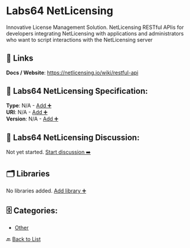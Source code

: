 # Labs64 NetLicensing

Innovative License Management Solution. NetLicensing RESTful APIis for developers integrating NetLicensing with applications and administrators who want to script interactions with the NetLicensing server

##  🔗 Links
**Docs / Website**: https://netlicensing.io/wiki/restful-api

## 🧬 Labs64 NetLicensing Specification:
**Type**: N/A - [Add ➕](https://github.com/apis-list/apis-list/edit/main/apis/labs64-netlicensing/labs64-netlicensing.yaml)  
**URI**: N/A - [Add ➕](https://github.com/apis-list/apis-list/edit/main/apis/labs64-netlicensing/labs64-netlicensing.yaml)  
**Version**: N/A - [Add ➕](https://github.com/apis-list/apis-list/edit/main/apis/labs64-netlicensing/labs64-netlicensing.yaml)

## 💬 Labs64 NetLicensing Discussion:
Not yet started. [Start discussion ➡️](https://github.com/apis-list/apis-list/discussions/new)

## 🗂️ Libraries

No libraries added. [Add library ➕](https://github.com/apis-list/apis-list/edit/main/apis/labs64-netlicensing/labs64-netlicensing.yaml)    


## 🗄️ Categories:
- [Other](https://github.com/apis-list/apis-list#other-)

🔙  [Back to List](https://github.com/apis-list/apis-list)
